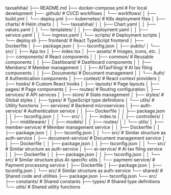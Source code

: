 taxsahihai/
├── README.md
├── docker-compose.yml       # For local development
├── .github/                 # CI/CD workflows
│   └── workflows/
│       ├── build.yml
│       └── deploy.yml
├── kubernetes/              # K8s deployment files
│   ├── charts/              # Helm charts
│   │   └── taxsahihai/
│   │       ├── Chart.yaml
│   │       ├── values.yaml
│   │       └── templates/
│   │           ├── deployment.yaml
│   │           ├── service.yaml
│   │           └── ingress.yaml
│   └── scripts/             # Deployment scripts
│       └── deploy.sh
├── frontend/                # React TypeScript frontend
│   ├── Dockerfile
│   ├── package.json
│   ├── tsconfig.json
│   ├── public/
│   └── src/
│       ├── App.tsx
│       ├── index.tsx
│       ├── assets/          # Images, icons, etc.
│       ├── components/      # React components
│       │   ├── common/      # Reusable components
│       │   ├── Dashboard/   # Dashboard components
│       │   ├── Members/     # Member management
│       │   ├── AITaxFiling/ # AI tax filing components
│       │   ├── Documents/   # Document management
│       │   └── Auth/        # Authentication components
│       ├── context/         # React context providers
│       ├── hooks/           # Custom React hooks
│       ├── layouts/         # Page layouts
│       ├── pages/           # Page components
│       ├── routes/          # Routing configuration
│       ├── services/        # API services
│       ├── store/           # State management
│       ├── styles/          # Global styles
│       ├── types/           # TypeScript type definitions
│       └── utils/           # Utility functions
├── services/                # Backend microservices
│   ├── auth-service/        # Authentication service
│   │   ├── Dockerfile
│   │   ├── package.json
│   │   ├── tsconfig.json
│   │   └── src/
│   │       ├── index.ts
│   │       ├── controllers/
│   │       ├── middleware/
│   │       ├── models/
│   │       ├── routes/
│   │       └── utils/
│   ├── member-service/      # Member management service
│   │   ├── Dockerfile
│   │   ├── package.json
│   │   ├── tsconfig.json
│   │   └── src/             # Similar structure as auth-service
│   ├── document-service/    # Document management service
│   │   ├── Dockerfile
│   │   ├── package.json
│   │   ├── tsconfig.json
│   │   └── src/             # Similar structure as auth-service
│   ├── ai-service/          # AI tax filing service
│   │   ├── Dockerfile
│   │   ├── package.json
│   │   ├── tsconfig.json
│   │   └── src/             # Similar structure plus AI-specific utils
│   └── payment-service/     # Payment processing service
│       ├── Dockerfile
│       ├── package.json
│       ├── tsconfig.json
│       └── src/             # Similar structure as auth-service
└── shared/                  # Shared code and utilities
├── package.json
├── tsconfig.json
└── src/
├── constants/       # Shared constants
├── types/           # Shared type definitions
└── utils/           # Shared utility functions
